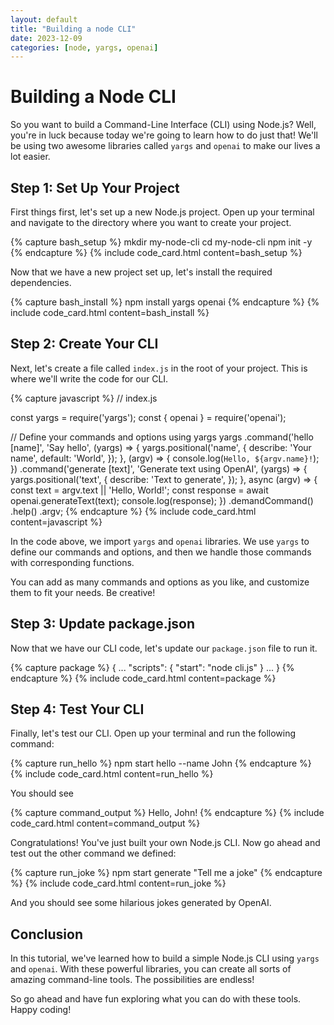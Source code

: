 ```yaml
---
layout: default
title: "Building a node CLI"
date: 2023-12-09
categories: [node, yargs, openai]
---
```


# Building a Node CLI

So you want to build a Command-Line Interface (CLI) using Node.js? Well, you're in luck because today we're going to learn how to do just that! We'll be using two awesome libraries called `yargs` and `openai` to make our lives a lot easier.

## Step 1: Set Up Your Project

First things first, let's set up a new Node.js project. Open up your terminal and navigate to the directory where you want to create your project.

{% capture bash_setup %}
mkdir my-node-cli
cd my-node-cli
npm init -y
{% endcapture %}
{% include code_card.html content=bash_setup %}

Now that we have a new project set up, let's install the required dependencies.

{% capture bash_install %}
npm install yargs openai
{% endcapture %}
{% include code_card.html content=bash_install %}

## Step 2: Create Your CLI

Next, let's create a file called `index.js` in the root of your project. This is where we'll write the code for our CLI.

{% capture javascript %}
// index.js

const yargs = require('yargs');
const { openai } = require('openai');

// Define your commands and options using yargs
yargs
  .command('hello [name]', 'Say hello', (yargs) => {
    yargs.positional('name', {
      describe: 'Your name',
      default: 'World',
    });
  }, (argv) => {
    console.log(`Hello, ${argv.name}!`);
  })
  .command('generate [text]', 'Generate text using OpenAI', (yargs) => {
    yargs.positional('text', {
      describe: 'Text to generate',
    });
  }, async (argv) => {
    const text = argv.text || 'Hello, World!';
    const response = await openai.generateText(text);
    console.log(response);
  })
  .demandCommand()
  .help()
  .argv;
{% endcapture %}
{% include code_card.html content=javascript %}


In the code above, we import `yargs` and `openai` libraries. We use `yargs` to define our commands and options, and then we handle those commands with corresponding functions.

You can add as many commands and options as you like, and customize them to fit your needs. Be creative!

## Step 3: Update package.json

Now that we have our CLI code, let's update our `package.json` file to run it.

{% capture package %}
{
  ...
  "scripts": {
    "start": "node cli.js"
  }
  ...
}
{% endcapture %}
{% include code_card.html content=package %}

## Step 4: Test Your CLI

Finally, let's test our CLI. Open up your terminal and run the following command:

{% capture run_hello %}
npm start hello --name John
{% endcapture %}
{% include code_card.html content=run_hello %}

You should see

{% capture command_output %}
Hello, John!
{% endcapture %}
{% include code_card.html content=command_output %}

Congratulations! You've just built your own Node.js CLI. Now go ahead and test out the other command we defined:

{% capture run_joke %}
npm start generate "Tell me a joke"
{% endcapture %}
{% include code_card.html content=run_joke %}

And you should see some hilarious jokes generated by OpenAI.

## Conclusion

In this tutorial, we've learned how to build a simple Node.js CLI using `yargs` and `openai`. With these powerful libraries, you can create all sorts of amazing command-line tools. The possibilities are endless!

So go ahead and have fun exploring what you can do with these tools. Happy coding!
